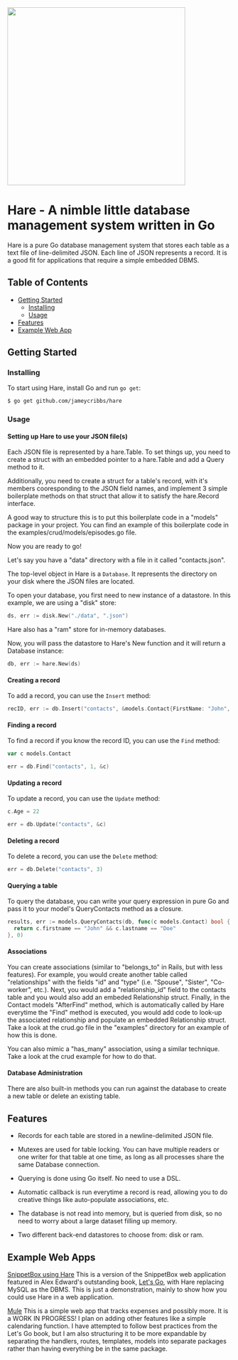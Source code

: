 <img src="https://raw.githubusercontent.com/jameycribbs/hare/master/hare.jpg" width="400" />

Hare - A nimble little database management system written in Go
====

Hare is a pure Go database management system that stores each table as
a text file of line-delimited JSON.  Each line of JSON represents a 
record.  It is a good fit for applications that require a simple embedded DBMS.

## Table of Contents

- [Getting Started](#getting-started)
  - [Installing](#installing)
  - [Usage](#usage)
- [Features](#features)
- [Example Web App](#example-web-app)

## Getting Started

### Installing

To start using Hare, install Go and run `go get`:

```sh
$ go get github.com/jameycribbs/hare
```


### Usage

#### Setting up Hare to use your JSON file(s)

Each JSON file is represented by a hare.Table.  To set things up, you need to
create a struct with an embedded pointer to a hare.Table and add a Query method
to it.

Additionally, you need to create a struct for a table's record, with
it's members cooresponding to the JSON field names, and implement 3 simple
boilerplate methods on that struct that allow it to satisfy the hare.Record
interface.

A good way to structure this is to put this boilerplate code in a "models"
package in your project.  You can find an example of this boilerplate code in the
examples/crud/models/episodes.go file.

Now you are ready to go!

Let's say you have a "data" directory with a file in it called "contacts.json".

The top-level object in Hare is a `Database`. It represents the directory on
your disk where the JSON files are located.

To open your database, you first need to new instance of a datastore.  In this
example, we are using a "disk" store:

```go
ds, err := disk.New("./data", ".json")
```
Hare also has a "ram" store for in-memory databases.

Now, you will pass the datastore to Hare's New function and it will return
a Database instance:
```go
db, err := hare.New(ds)
```


#### Creating a record

To add a record, you can use the `Insert` method:

```go
recID, err := db.Insert("contacts", &models.Contact{FirstName: "John", LastName: "Doe", Phone: "888-888-8888", Age: 21})
```


#### Finding a record

To find a record if you know the record ID, you can use the `Find` method:

```go
var c models.Contact

err = db.Find("contacts", 1, &c)
```


#### Updating a record

To update a record, you can use the `Update` method:

```go
c.Age = 22

err = db.Update("contacts", &c)
```


#### Deleting a record

To delete a record, you can use the `Delete` method:

```go
err = db.Delete("contacts", 3)
```


#### Querying a table

To query the database, you can write your query expression in pure Go and pass
it to your model's QueryContacts method as a closure.

```go
results, err := models.QueryContacts(db, func(c models.Contact) bool {
  return c.firstname == "John" && c.lastname == "Doe"
}, 0)
```


#### Associations

You can create associations (similar to "belongs_to" in Rails, but with less
features).  For example, you would create another table called "relationships" with
the fields "id" and "type" (i.e. "Spouse", "Sister", "Co-worker", etc.).  Next,
you would add a "relationship_id" field to the contacts table and you would also add
an embeded Relationship struct.  Finally, in the Contact models "AfterFind" method,
which is automatically called by Hare everytime the "Find" method is executed, you
would add code to look-up the associated relationship and populate an embedded
Relationship struct.  Take a look at the crud.go file in the "examples" directory
for an example of how this is done.

You can also mimic a "has_many" association, using a similar technique.  Take a
look at the crud example for how to do that.


#### Database Administration

There are also built-in methods you can run against the database
to create a new table or delete an existing table.


## Features

* Records for each table are stored in a newline-delimited JSON file.

* Mutexes are used for table locking.  You can have multiple readers
  or one writer for that table at one time, as long as all processes 
  share the same Database connection.

* Querying is done using Go itself.  No need to use a DSL.

* Automatic callback is run everytime a record is read, allowing you
  to do creative things like auto-populate associations, etc.
  
* The database is not read into memory, but is queried from disk, so
  no need to worry about a large dataset filling up memory.

* Two different back-end datastores to choose from:  disk or ram.

## Example Web Apps

[SnippetBox using Hare](https://www.github.com/jameycribbs/snippetbox_hare)
This is a version of the SnippetBox web application featured in Alex
Edward's outstanding book, [Let's Go](https://lets-go.alexedwards.net/),
with Hare replacing MySQL as the DBMS.  This is just a demonstration,
mainly to show how you could use Hare in a web application.

[Mule](https://www.github.com/jameycribbs/mule)
This is a simple web app that tracks expenses and possibly more.  It is
a WORK IN PROGRESS!  I plan on adding other features like a simple
calendaring function.  I have attempted to follow best practices from
the Let's Go book, but I am also structuring it to be more expandable
by separating the handlers, routes, templates, models into separate
packages rather than having everything be in the same package.
